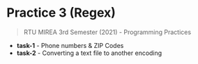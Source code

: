 # Practice 3 (Regex)
> RTU MIREA 3rd Semester (2021) - Programming Practices

* **task-1**   - Phone numbers & ZIP Codes
* **task-2**   - Converting a text file to another encoding